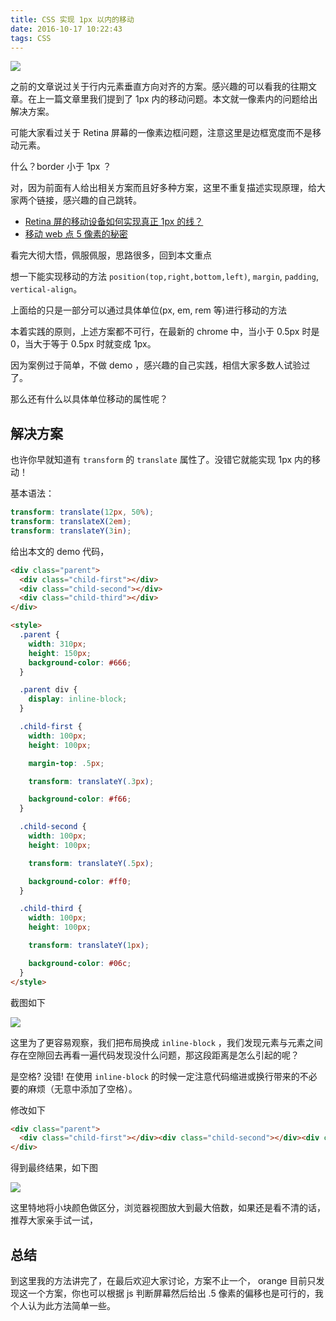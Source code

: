 ```yaml
---
title: CSS 实现 1px 以内的移动
date: 2016-10-17 10:22:43
tags: CSS
---
```


<!--
![](/uploads/CSS 实现 1px 以内的移动1.png)
-->

![](https://ws1.sinaimg.cn/large/005Yd2Thly1fl9kc7v060j31z00j40tv.jpg)

之前的文章说过关于行内元素垂直方向对齐的方案。感兴趣的可以看我的往期文章。在上一篇文章里我们提到了 1px 内的移动问题。本文就一像素内的问题给出解决方案。

<!--more-->

可能大家看过关于 Retina 屏幕的一像素边框问题，注意这里是边框宽度而不是移动元素。

什么？border 小于 1px ？

对，因为前面有人给出相关方案而且好多种方案，这里不重复描述实现原理，给大家两个链接，感兴趣的自己跳转。

* [Retina 屏的移动设备如何实现真正 1px 的线？](http://jinlong.github.io/2015/05/24/css-retina-hairlines/#comments)
* [移动 web 点 5 像素的秘密](http://www.cnblogs.com/PeunZhang/p/4709822.html)

看完大彻大悟，佩服佩服，思路很多，回到本文重点

想一下能实现移动的方法 `position(top,right,bottom,left)`, `margin`, `padding`, `vertical-align`。

上面给的只是一部分可以通过具体单位(px, em, rem 等)进行移动的方法

本着实践的原则，上述方案都不可行，在最新的 chrome 中，当小于 0.5px 时是 0，当大于等于 0.5px 时就变成 1px。

因为案例过于简单，不做 demo ，感兴趣的自己实践，相信大家多数人试验过了。

那么还有什么以具体单位移动的属性呢？

## 解决方案

也许你早就知道有 `transform` 的  `translate` 属性了。没错它就能实现 1px 内的移动！

基本语法：

```scss
transform: translate(12px, 50%);
transform: translateX(2em);
transform: translateY(3in);
```

给出本文的 demo 代码，

```html
<div class="parent">
  <div class="child-first"></div>
  <div class="child-second"></div>
  <div class="child-third"></div>
</div>

<style>
  .parent {
    width: 310px;
    height: 150px;
    background-color: #666;
  }

  .parent div {
    display: inline-block;
  }

  .child-first {
    width: 100px;
    height: 100px;

    margin-top: .5px;

    transform: translateY(.3px);

    background-color: #f66;
  }

  .child-second {
    width: 100px;
    height: 100px;

    transform: translateY(.5px);

    background-color: #ff0;
  }

  .child-third {
    width: 100px;
    height: 100px;

    transform: translateY(1px);

    background-color: #06c;
  }
</style>
```

截图如下

<!--
![](/uploads/CSS 实现 1px 以内的移动2.png)
-->

![](https://ws1.sinaimg.cn/large/005Yd2Thly1fl9kc7zuq0j32wk1fo0xc.jpg)

这里为了更容易观察，我们把布局换成 `inline-block` ，我们发现元素与元素之间存在空隙回去再看一遍代码发现没什么问题，那这段距离是怎么引起的呢？

是空格? 没错! 在使用 `inline-block` 的时候一定注意代码缩进或换行带来的不必要的麻烦（无意中添加了空格）。

修改如下

```html
<div class="parent">
  <div class="child-first"></div><div class="child-second"></div><div class="child-third"></div>
</div>
```

得到最终结果，如下图

<!--
![](/uploads/CSS 实现 1px 以内的移动3.png)
-->

![](https://ws1.sinaimg.cn/large/005Yd2Thly1fl9kc80giaj32w81f0n1f.jpg)

这里特地将小块颜色做区分，浏览器视图放大到最大倍数，如果还是看不清的话，推荐大家亲手试一试，

## 总结

到这里我的方法讲完了，在最后欢迎大家讨论，方案不止一个， orange 目前只发现这一个方案，你也可以根据 js 判断屏幕然后给出 .5 像素的偏移也是可行的，我个人认为此方法简单一些。
